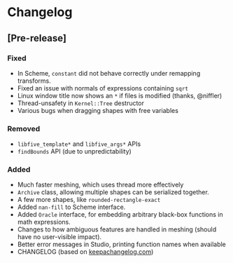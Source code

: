 # Changelog

## [Pre-release]
### Fixed
- In Scheme, `constant` did not behave correctly under remapping transforms.
- Fixed an issue with normals of expressions containing `sqrt`
- Linux window title now shows an `*` if files is modified (thanks, @niffler)
- Thread-unsafety in `Kernel::Tree` destructor
- Various bugs when dragging shapes with free variables
### Removed
- `libfive_template*` and `libfive_args*` APIs
- `findBounds` API (due to unpredictability)
### Added
- Much faster meshing, which uses thread more effectively
- `Archive` class, allowing multiple shapes can be serialized together.
- A few more shapes, like `rounded-rectangle-exact`
- Added `nan-fill` to Scheme interface.
- Added `Oracle` interface, for embedding arbitrary black-box functions in math expressions.
- Changes to how ambiguous features are handled in meshing (should have no user-visible impact).
- Better error messages in Studio, printing function names when available
- CHANGELOG (based on [keepachangelog.com](https://keepachangelog.com/en/1.0.0/))
